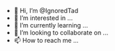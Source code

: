 - 👋 Hi, I’m @IgnoredTad
- 👀 I’m interested in ...
- 🌱 I’m currently learning ...
- 💞️ I’m looking to collaborate on ...
- 📫 How to reach me ...

<!---
IgnoredTad/IgnoredTad is a ✨ special ✨ repository because its `README.md` (this file) appears on your GitHub profile.
You can click the Preview link to take a look at your changes.
--->
